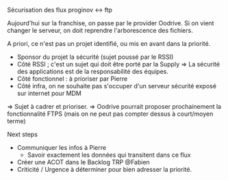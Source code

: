 Sécurisation des flux proginov <-> ftp
 
Aujourd'hui sur la franchise, on passe par le provider Oodrive.
Si on vient changer le serveur, on doit reprendre l'arborescence des fichiers.

A priori, ce n'est pas un projet identifié, ou mis en avant dans la priorité.

- Sponsor du projet la sécurité (sujet poussé par le RSSI)
- Côté RSSI ; c'est un sujet qui doit être porté par la Supply
  => La sécurité des applications est de la responsabilité des équipes.
- Côté fonctionnel : à prioriser par Pierre
- Côté infra, on ne souhaite pas s'occuper d'un serveur sécurité exposé sur internet pour MDM

=> Sujet à cadrer et prioriser.
=> Oodrive pourrait proposer prochainement la fonctionnalité FTPS (mais on ne peut pas compter dessus à court/moyen terme)

Next steps
- Communiquer les infos à Pierre
	- Savoir exactement les données qui transitent dans ce flux
- Créer une ACOT dans le Backlog TRP @Fabien
- Criticité / Urgence à déterminer pour bien adresser la priorité.



